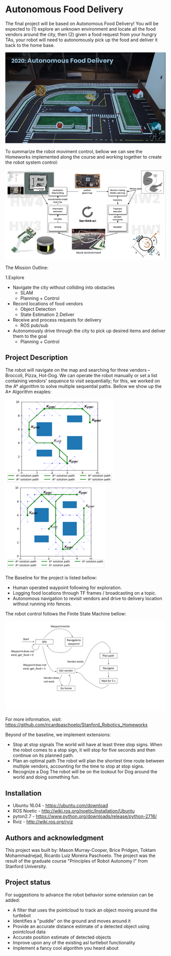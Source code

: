 # Autonomous Food Delivery

The final project will be based on Autonomous Food Delivery! You will be expected to (1) explore an unknown environment and locate all the food vendors around the city, then (2) given a food request from your hungry TAs, your robot will need to autonomously pick up the food and deliver it back to the home base.

![City](/pictures/city.png)

To summarize the robot moviment control, bellow we can see the Homeworks implemented along the course and working together to create the robot system control:

![Process](/pictures/robot.png)

The Mission Outline:

1.Explore
  * Navigate the city without colliding into obstacles
      * SLAM
      * Planning + Control
  * Record locations of food vendors
      * Object Detection
      * State Estimation
2.Deliver
  * Receive and process requests for delivery
      * ROS pub/sub
  * Autonomously drive through the city to pick up desired items and deliver them to the goal
      * Planning + Control

## Project Description

The robot will navigate on the map and searching for three vendors – Broccoli, Pizza, Hot-Dog. We can operate the robot manually or set a list containing vendors' sequence to visit sequentially; for this, we worked on the A* algorithm to solve multiple sequential paths. Bellow we show up the A* Algorithm exaples:

![AStar01](/pictures/a_star01.png)              ![AStar01](/pictures/a_star02.png)

The Baseline for the project is listed bellow:

* Human operated waypoint following for exploration.
* Logging food locations through TF frames / broadcasting on a topic.
* Autonomous navigation to revisit vendors and drive to delivery location without running into fences.

The robot control follows the Finite State Machine bellow:

![FSM](/pictures/FSM.png)

For more information, visit: https://github.com/ricardpaschoeto/Stanford_Robotics_Homeworks

Beyond of the baseline, we implement extensions:

 * Stop at stop signals
  The world will have at least three stop signs. When the robot comes to a stop sign, it will stop for five seconds and then continue on its planned path. 
 * Plan an optimal path
  The robot will plan the shortest time route between multiple vendors, accounting for the time to stop at stop signs.
 * Recognize a Dog 
  The robot will be on the lookout for Dog around the world and doing something fun.

## Installation

* Ubuntu 16.04 - https://ubuntu.com/download
* ROS Noetic   - http://wiki.ros.org/noetic/Installation/Ubuntu
* pyton2.7     - https://www.python.org/downloads/release/python-2716/
* Rviz         - http://wiki.ros.org/rviz

## Authors and acknowledgment

This project was built by: Mason Murray-Cooper, Brice Pridgen, Toktam Mohammadnejad, Ricardo Luiz Moreira Paschoeto. The project was the result of the graduate course "Principles of Robot Autonomy I" from Stanford University. 

## Project status

For suggestions to advance the robot behavior some extension can be added:

* A filter that uses the pointcloud to track an object moving around the turtlebot
* Identifies a "puddle" on the ground and moves around it
* Provide an accurate distance estimate of a detected object using pointcloud data
* Accurate position estimate of detected objects
* Improve upon any of the existing asl turtlebot functionality
* Implement a fancy cool algorithm you heard about
